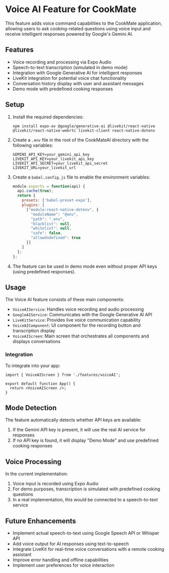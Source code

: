 # Voice AI Feature for CookMate

This feature adds voice command capabilities to the CookMate application, allowing users to ask cooking-related questions using voice input and receive intelligent responses powered by Google's Gemini AI.

## Features

- Voice recording and processing via Expo Audio
- Speech-to-text transcription (simulated in demo mode)
- Integration with Google Generative AI for intelligent responses
- LiveKit integration for potential voice chat functionality
- Conversation history display with user and assistant messages
- Demo mode with predefined cooking responses

## Setup

1. Install the required dependencies:
   ```
   npm install expo-av @google/generative-ai @livekit/react-native @livekit/react-native-webrtc livekit-client react-native-dotenv
   ```

2. Create a `.env` file in the root of the CookMateAI directory with the following variables:
   ```
   GEMINI_API_KEY=your_gemini_api_key
   LIVEKIT_API_KEY=your_livekit_api_key
   LIVEKIT_API_SECRET=your_livekit_api_secret
   LIVEKIT_URL=your_livekit_url
   ```

3. Create a `babel.config.js` file to enable the environment variables:
   ```js
   module.exports = function(api) {
     api.cache(true);
     return {
       presets: ['babel-preset-expo'],
       plugins: [
         ["module:react-native-dotenv", {
           "moduleName": "@env",
           "path": ".env",
           "blacklist": null,
           "whitelist": null,
           "safe": false,
           "allowUndefined": true
         }]
       ]
     };
   };
   ```

4. The feature can be used in demo mode even without proper API keys (using predefined responses).

## Usage

The Voice AI feature consists of these main components:

- `VoiceAIService`: Handles voice recording and audio processing
- `GoogleAIService`: Communicates with the Google Generative AI API
- `LiveKitService`: Provides live voice communication capability
- `VoiceAIComponent`: UI component for the recording button and transcription display
- `VoiceAIScreen`: Main screen that orchestrates all components and displays conversations

### Integration

To integrate into your app:

```tsx
import { VoiceAIScreen } from './features/voiceAI';

export default function App() {
  return <VoiceAIScreen />;
}
```

## Mode Detection

The feature automatically detects whether API keys are available:

1. If the Gemini API key is present, it will use the real AI service for responses
2. If no API key is found, it will display "Demo Mode" and use predefined cooking responses

## Voice Processing

In the current implementation:
1. Voice input is recorded using Expo Audio
2. For demo purposes, transcription is simulated with predefined cooking questions
3. In a real implementation, this would be connected to a speech-to-text service

## Future Enhancements

- Implement actual speech-to-text using Google Speech API or Whisper API
- Add voice output for AI responses using text-to-speech
- Integrate LiveKit for real-time voice conversations with a remote cooking assistant
- Improve error handling and offline capabilities
- Implement user preferences for voice interaction